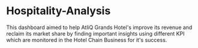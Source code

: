 # Hospitality-Analysis
This dashboard aimed to help AtliQ Grands Hotel's improve its revenue and reclaim its market share by finding important insights using different KPI which are monitored in the Hotel Chain Business for it's success.
